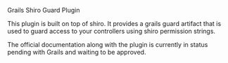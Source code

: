 Grails Shiro Guard Plugin

This plugin is built on top of shiro.  It provides a grails guard artifact that is used to guard access to your controllers using shiro permission strings.

The official documentation along with the plugin is currently in status pending with Grails and waiting to be approved.  